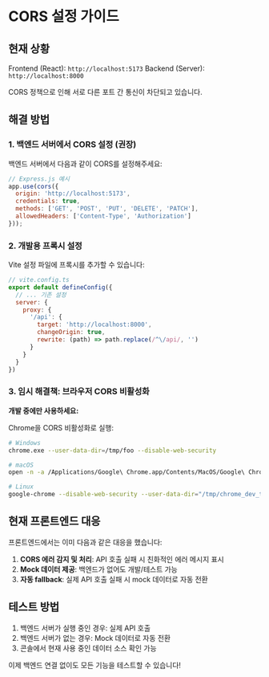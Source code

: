 # CORS 설정 가이드

## 현재 상황
Frontend (React): `http://localhost:5173`
Backend (Server): `http://localhost:8000`

CORS 정책으로 인해 서로 다른 포트 간 통신이 차단되고 있습니다.

## 해결 방법

### 1. 백엔드 서버에서 CORS 설정 (권장)

백엔드 서버에서 다음과 같이 CORS를 설정해주세요:

```javascript
// Express.js 예시
app.use(cors({
  origin: 'http://localhost:5173',
  credentials: true,
  methods: ['GET', 'POST', 'PUT', 'DELETE', 'PATCH'],
  allowedHeaders: ['Content-Type', 'Authorization']
}));
```

### 2. 개발용 프록시 설정

Vite 설정 파일에 프록시를 추가할 수 있습니다:

```javascript
// vite.config.ts
export default defineConfig({
  // ... 기존 설정
  server: {
    proxy: {
      '/api': {
        target: 'http://localhost:8000',
        changeOrigin: true,
        rewrite: (path) => path.replace(/^\/api/, '')
      }
    }
  }
})
```

### 3. 임시 해결책: 브라우저 CORS 비활성화

**개발 중에만 사용하세요:**

Chrome을 CORS 비활성화로 실행:
```bash
# Windows
chrome.exe --user-data-dir=/tmp/foo --disable-web-security

# macOS
open -n -a /Applications/Google\ Chrome.app/Contents/MacOS/Google\ Chrome --args --user-data-dir="/tmp/chrome_dev_test" --disable-web-security

# Linux
google-chrome --disable-web-security --user-data-dir="/tmp/chrome_dev_test"
```

## 현재 프론트엔드 대응

프론트엔드에서는 이미 다음과 같은 대응을 했습니다:

1. **CORS 에러 감지 및 처리**: API 호출 실패 시 친화적인 에러 메시지 표시
2. **Mock 데이터 제공**: 백엔드가 없어도 개발/테스트 가능
3. **자동 fallback**: 실제 API 호출 실패 시 mock 데이터로 자동 전환

## 테스트 방법

1. 백엔드 서버가 실행 중인 경우: 실제 API 호출
2. 백엔드 서버가 없는 경우: Mock 데이터로 자동 전환
3. 콘솔에서 현재 사용 중인 데이터 소스 확인 가능

이제 백엔드 연결 없이도 모든 기능을 테스트할 수 있습니다!
